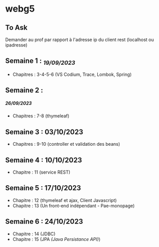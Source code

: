 # webg5

## To Ask
Demander au prof par rapport à l'adresse ip du client rest (localhost ou ipadresse)

## Semaine 1 : <sub>_19/09/2023_</sub>
- Chapitres : 3-4-5-6 (VS Codium, Trace, Lombok, Spring)

## Semaine 2 : 
##### 26/09/2023
- Chapitres : 7-8 (thymeleaf)

## Semaine 3 : 03/10/2023
- Chapitres : 9-10 (controller et validation des beans)

## Semaine 4 : 10/10/2023
- Chapitre : 11 (service REST)

## Semaine 5 : 17/10/2023
- Chapitre : 12 (thymeleaf et ajax, Client Javascript)
- Chapitre : 13 (Un front-end indépendant - Pae-monopage)

## Semaine 6 : 24/10/2023
- Chapitre : 14 (JDBC)
- Chapitre : 15 (JPA _(Java Persistance API)_)


 
